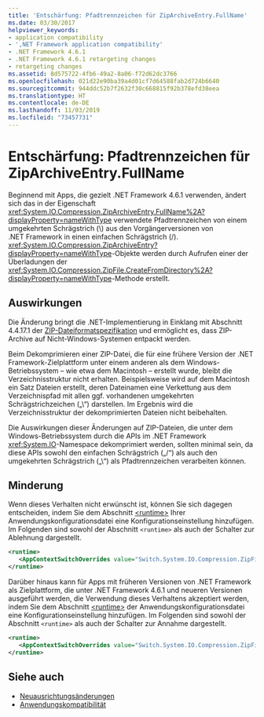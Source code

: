 ```yaml
---
title: 'Entschärfung: Pfadtrennzeichen für ZipArchiveEntry.FullName'
ms.date: 03/30/2017
helpviewer_keywords:
- application compatibility
- ',NET Framework application compatibility'
- .NET Framework 4.6.1
- .NET Framework 4.6.1 retargeting changes
- retargeting changes
ms.assetid: 8d575722-4fb6-49a2-8a06-f72d62dc3766
ms.openlocfilehash: 021d22e90ba39a4d01cf7d64588fab2d724b6640
ms.sourcegitcommit: 944ddc52b7f2632f30c668815f92b378efd38eea
ms.translationtype: HT
ms.contentlocale: de-DE
ms.lasthandoff: 11/03/2019
ms.locfileid: "73457731"
---
```

# <a name="mitigation-ziparchiveentryfullname-path-separator"></a>Entschärfung: Pfadtrennzeichen für ZipArchiveEntry.FullName
Beginnend mit Apps, die gezielt .NET Framework 4.6.1 verwenden, ändert sich das in der Eigenschaft <xref:System.IO.Compression.ZipArchiveEntry.FullName%2A?displayProperty=nameWithType> verwendete Pfadtrennzeichen von einem umgekehrten Schrägstrich (\\) aus den Vorgängerversionen von .NET Framework in einen einfachen Schrägstrich (/).   <xref:System.IO.Compression.ZipArchiveEntry?displayProperty=nameWithType>-Objekte werden durch Aufrufen einer der Überladungen der <xref:System.IO.Compression.ZipFile.CreateFromDirectory%2A?displayProperty=nameWithType>-Methode erstellt.  
  
## <a name="impact"></a>Auswirkungen  
 Die Änderung bringt die .NET-Implementierung in Einklang mit Abschnitt 4.4.17.1 der [ZIP-Dateiformatspezifikation](https://pkware.cachefly.net/webdocs/casestudies/APPNOTE.TXT) und ermöglicht es, dass ZIP-Archive auf Nicht-Windows-Systemen entpackt werden.  
  
 Beim Dekomprimieren einer ZIP-Datei, die für eine frühere Version der .NET Framework-Zielplattform unter einem anderen als dem Windows-Betriebssystem – wie etwa dem Macintosh – erstellt wurde, bleibt die Verzeichnisstruktur nicht erhalten. Beispielsweise wird auf dem Macintosh ein Satz Dateien erstellt, deren Dateinamen eine Verkettung aus dem Verzeichnispfad mit allen ggf. vorhandenen umgekehrten Schrägstrichzeichen („\\“) darstellen. Im Ergebnis wird die Verzeichnisstruktur der dekomprimierten Dateien nicht beibehalten.  
  
 Die Auswirkungen dieser Änderungen auf ZIP-Dateien, die unter dem Windows-Betriebssystem durch die APIs im .NET Framework <xref:System.IO>-Namespace dekomprimiert werden, sollten minimal sein, da diese APIs sowohl den einfachen Schrägstrich („/“) als auch den umgekehrten Schrägstrich („\\“) als Pfadtrennzeichen verarbeiten können.  
  
## <a name="mitigation"></a>Minderung  
 Wenn dieses Verhalten nicht erwünscht ist, können Sie sich dagegen entscheiden, indem Sie dem Abschnitt [\<runtime>](../configure-apps/file-schema/runtime/runtime-element.md) Ihrer Anwendungskonfigurationsdatei eine Konfigurationseinstellung hinzufügen. Im Folgenden sind sowohl der Abschnitt `<runtime>` als auch der Schalter zur Ablehnung dargestellt.  
  
```xml  
<runtime>  
   <AppContextSwitchOverrides value="Switch.System.IO.Compression.ZipFile.UseBackslash=true" />  
</runtime>  
```  
  
 Darüber hinaus kann für Apps mit früheren Versionen von .NET Framework als Zielplattform, die unter .NET Framework 4.6.1 und neueren Versionen ausgeführt werden, die Verwendung dieses Verhaltens akzeptiert werden, indem Sie dem Abschnitt [\<runtime>](../configure-apps/file-schema/runtime/runtime-element.md) der Anwendungskonfigurationsdatei eine Konfigurationseinstellung hinzufügen. Im Folgenden sind sowohl der Abschnitt `<runtime>` als auch der Schalter zur Annahme dargestellt.  
  
```xml  
<runtime>  
   <AppContextSwitchOverrides value="Switch.System.IO.Compression.ZipFile.UseBackslash=false" />  
</runtime>  
```  
  
## <a name="see-also"></a>Siehe auch

- [Neuausrichtungsänderungen](retargeting-changes-in-the-net-framework-4-6-1.md)
- [Anwendungskompatibilität](application-compatibility.md)
